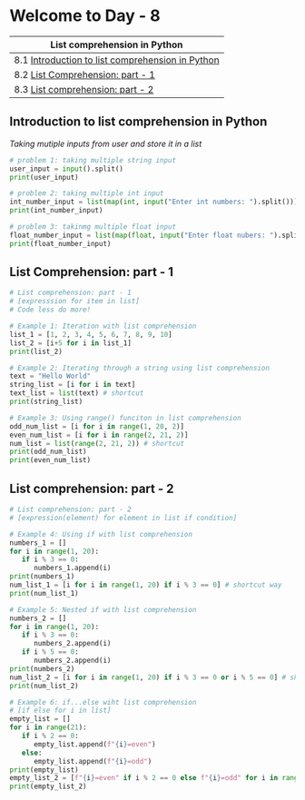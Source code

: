 # Welcome to Day - 8

| List comprehension in Python                                                                      |
| ------------------------------------------------------------------------------------------------- |
| 8.1 [Introduction to list comprehension in Python](#introduction-to-list-comprehension-in-python) |
| 8.2 [List Comprehension: part - 1](#list-comprehension-part---1)                                  |
| 8.3 [List comprehension: part - 2](#list-comprehension-part---2)                                  |

## Introduction to list comprehension in Python

_Taking mutiple inputs from user and store it in a list_

```python
# problem 1: taking multiple string input
user_input = input().split()
print(user_input)

# problem 2: taking multiple int input
int_number_input = list(map(int, input("Enter int numbers: ").split()))
print(int_number_input)

# problem 3: takinmg multiple float input
float_number_input = list(map(float, input("Enter float nubers: ").split()))
print(float_number_input)
```

## List Comprehension: part - 1

```python
# List comprehension: part - 1
# [expresssion for item in list]
# Code less do more!

# Example 1: Iteration with list comprehension
list_1 = [1, 2, 3, 4, 5, 6, 7, 8, 9, 10]
list_2 = [i+5 for i in list_1]
print(list_2)

# Example 2: Iterating through a string using list comprehension
text = "Hello World"
string_list = [i for i in text]
text_list = list(text) # shortcut
print(string_list)

# Example 3: Using range() funciton in list comprehension
odd_num_list = [i for i in range(1, 20, 2)]
even_num_list = [i for i in range(2, 21, 2)]
num_list = list(range(2, 21, 2)) # shortcut
print(odd_num_list)
print(even_num_list)
```

## List comprehension: part - 2

```python
# List comprehension: part - 2
# [expression(element) for element in list if condition]

# Example 4: Using if with list comprehension
numbers_1 = []
for i in range(1, 20):
   if i % 3 == 0:
      numbers_1.append(i)
print(numbers_1)
num_list_1 = [i for i in range(1, 20) if i % 3 == 0] # shortcut way
print(num_list_1)

# Example 5: Nested if with list comprehension
numbers_2 = []
for i in range(1, 20):
   if i % 3 == 0:
      numbers_2.append(i)
   if i % 5 == 0:
      numbers_2.append(i)
print(numbers_2)
num_list_2 = [i for i in range(1, 20) if i % 3 == 0 or i % 5 == 0] # shortcut way
print(num_list_2)

# Example 6: if...else wiht list comprehension
# [if else for i in list]
empty_list = []
for i in range(21):
   if i % 2 == 0:
      empty_list.append(f"{i}=even")
   else:
      empty_list.append(f"{i}=odd")
print(empty_list)
empty_list_2 = [f"{i}=even" if i % 2 == 0 else f"{i}=odd" for i in range(21)] # shortcut way
print(empty_list_2)
```
